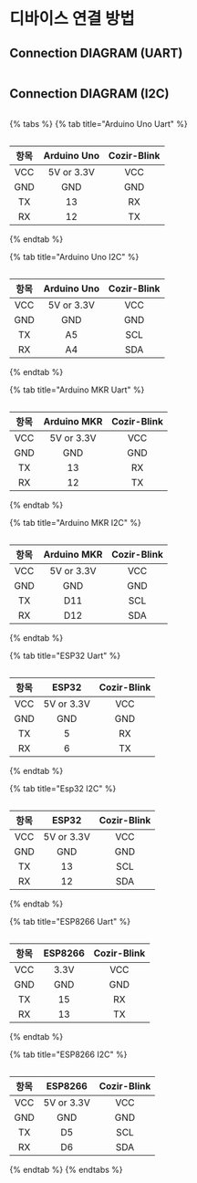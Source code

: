 # 디바이스 연결 방법

## Connection DIAGRAM (UART)

<figure><img src="../../../.gitbook/assets/connetion_uart_diagram.PNG" alt=""><figcaption></figcaption></figure>

## Connection DIAGRAM (I2C)

<figure><img src="../../../.gitbook/assets/CozIR-Blink_connetion_diagram_i2c.PNG" alt=""><figcaption></figcaption></figure>



{% tabs %}
{% tab title="Arduino Uno Uart" %}
<figure><img src="../../../.gitbook/assets/Cozir_series_uart_connection_with_arduino_uno.PNG" alt=""><figcaption></figcaption></figure>

|  항목 | Arduino Uno | Cozir-Blink |
| :-: | :---------: | :---------: |
| VCC |  5V or 3.3V |     VCC     |
| GND |     GND     |     GND     |
|  TX |      13     |      RX     |
|  RX |      12     |      TX     |
{% endtab %}

{% tab title="Arduino Uno  I2C" %}
<figure><img src="../../../.gitbook/assets/Cozir_series_i2c_connection_with_arduino.PNG" alt=""><figcaption></figcaption></figure>

|  항목 | Arduino Uno | Cozir-Blink |
| :-: | :---------: | :---------: |
| VCC |  5V or 3.3V |     VCC     |
| GND |     GND     |     GND     |
|  TX |      A5     |     SCL     |
|  RX |      A4     |     SDA     |
{% endtab %}

{% tab title="Arduino MKR Uart" %}
<figure><img src="../../../.gitbook/assets/cozir_lp2_arduino_uno_2.PNG" alt=""><figcaption></figcaption></figure>

|  항목 | Arduino MKR | Cozir-Blink |
| :-: | :---------: | :---------: |
| VCC |  5V or 3.3V |     VCC     |
| GND |     GND     |     GND     |
|  TX |      13     |      RX     |
|  RX |      12     |      TX     |
{% endtab %}

{% tab title="Arduino MKR I2C" %}
<figure><img src="../../../.gitbook/assets/CozIR-LP2_with_Arduino_MKR_i2c.png" alt=""><figcaption></figcaption></figure>

|  항목 | Arduino MKR | Cozir-Blink |
| :-: | :---------: | :---------: |
| VCC |  5V or 3.3V |     VCC     |
| GND |     GND     |     GND     |
|  TX |     D11     |     SCL     |
|  RX |     D12     |     SDA     |
{% endtab %}

{% tab title="ESP32 Uart" %}
<figure><img src="../../../.gitbook/assets/CozIR-LP2_with_ESP32.PNG" alt=""><figcaption></figcaption></figure>

|  항목 |    ESP32   | Cozir-Blink |
| :-: | :--------: | :---------: |
| VCC | 5V or 3.3V |     VCC     |
| GND |     GND    |     GND     |
|  TX |      5     |      RX     |
|  RX |      6     |      TX     |
{% endtab %}

{% tab title="Esp32 I2C" %}
<figure><img src="../../../.gitbook/assets/cozirlp2_ESP32_I2C.png" alt=""><figcaption></figcaption></figure>

|  항목 |    ESP32   | Cozir-Blink |
| :-: | :--------: | :---------: |
| VCC | 5V or 3.3V |     VCC     |
| GND |     GND    |     GND     |
|  TX |     13     |     SCL     |
|  RX |     12     |     SDA     |
{% endtab %}

{% tab title="ESP8266 Uart" %}
<figure><img src="../../../.gitbook/assets/cozir_lp2_with_ESP8266.PNG" alt=""><figcaption></figcaption></figure>

|  항목 | ESP8266 | Cozir-Blink |
| :-: | :-----: | :---------: |
| VCC |   3.3V  |     VCC     |
| GND |   GND   |     GND     |
|  TX |    15   |      RX     |
|  RX |    13   |      TX     |
{% endtab %}

{% tab title="ESP8266 I2C" %}
<figure><img src="../../../.gitbook/assets/CozIR-LP2_with_ESP8266_I2C.png" alt=""><figcaption></figcaption></figure>

|  항목 |   ESP8266  | Cozir-Blink |
| :-: | :--------: | :---------: |
| VCC | 5V or 3.3V |     VCC     |
| GND |     GND    |     GND     |
|  TX |     D5     |     SCL     |
|  RX |     D6     |     SDA     |
{% endtab %}
{% endtabs %}





